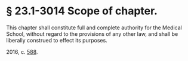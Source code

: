 # § 23.1-3014 Scope of chapter.

<p>This chapter shall constitute full and complete authority for the Medical School, without regard to the provisions of any other law, and shall be liberally construed to effect its purposes.</p><p>2016, c. <a href='http://lis.virginia.gov/cgi-bin/legp604.exe?161+ful+CHAP0588'>588</a>.</p>